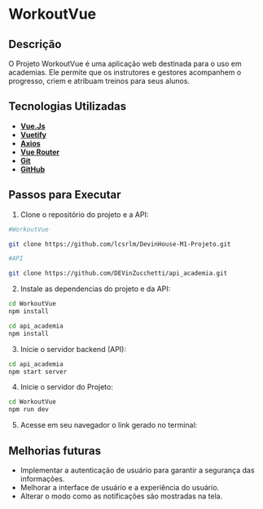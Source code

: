 # WorkoutVue

## Descrição

O Projeto WorkoutVue é uma aplicação web destinada para o uso em academias. Ele permite que os instrutores e gestores acompanhem o progresso, criem e atribuam treinos para seus alunos.

## Tecnologias Utilizadas

- [**Vue.Js**](https://vuejs.org/)
- [**Vuetify**](https://vuetifyjs.com)
- [**Axios**](https://axios-http.com/)
- [**Vue Router**](https://router.vuejs.org/)
- [**Git**](https://git-scm.com/)
- [**GitHub**](https://github.com/)

## Passos para Executar

1. Clone o repositório do projeto e a API: 

```bash
#WorkoutVue

git clone https://github.com/lcsrlm/DevinHouse-M1-Projeto.git
```
```bash
#API

git clone https://github.com/DEVinZucchetti/api_academia.git
```

2. Instale as dependencias do projeto e da API:

```bash
cd WorkoutVue
npm install

cd api_academia
npm install
```

3. Inicie o servidor backend (API):

```bash
cd api_academia
npm start server
```

4. Inicie o servidor do Projeto:
```bash
cd WorkoutVue
npm run dev
```
5. Acesse em seu navegador o link gerado no terminal:

## Melhorias futuras

- Implementar a autenticação de usuário para garantir a segurança das informações.
- Melhorar a interface de usuário e a experiência do usuário.
- Alterar o modo como as notificações são mostradas na tela.




